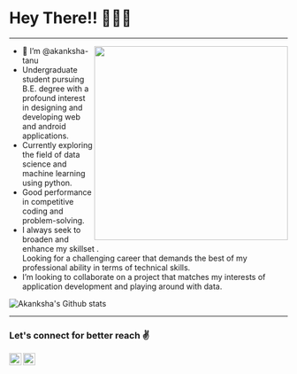 

# Hey There!! 🙋🏻‍♀️
----------
<div>
<img align = "right"  width = "350"  src="https://miro.medium.com/max/875/0*K2WLMTExLyida7OR.gif" >
<p align="left"> 
<ul>
  <li>👋 I’m @akanksha-tanu</li>
  <li>Undergraduate student pursuing B.E. degree with a profound interest in designing and developing web and android applications. </li>
  <li>Currently exploring the field of data science and machine learning using python.</li>
  <li>Good performance in competitive coding and problem-solving.</li>
  <li>I always seek to broaden and enhance my skillset . </br>
Looking for a challenging career that demands the best of my professional ability in terms of technical skills.</li>
  <li>I’m looking to collaborate on a project that matches my interests of application development and playing around with data.</li>
</ul>

</p>

</div>

<!---
# Languages and tools
👸 Languages and Tools:<p align="center"></p>
      <p align="center">
        <code><a href="https://www.python.org/" target="_blank"><img height="45" src="https://www.vectorlogo.zone/logos/python/python-ar21.svg"></a></code> 
         <code><a href="https://git-scm.com/" target="_blank"><img height="45" src="https://seeklogo.com/images/C/c-logo-672525892C-seeklogo.com.png"></a></code>
         <code><img width="4%" src="https://upload.wikimedia.org/wikipedia/commons/1/18/ISO_C%2B%2B_Logo.svg"></code>
         <code><a href="https://www.tensorflow.org/" target="_blank"><img height="45" src="https://www.vectorlogo.zone/logos/tensorflow/tensorflow-ar21.svg"></a></code> 
        <code><a href="https://jupyter.org/" target="_blank"><img height="45" src="https://www.vectorlogo.zone/logos/jupyter/jupyter-ar21.svg"></a></code>
        <code><a href="https://numpy.org/" target="_blank"><img height="45" src="https://www.vectorlogo.zone/logos/numpy/numpy-ar21.svg"></a></code>
        <code><a href="https://pandas.pydata.org/" target="_blank"><img height="45" src="https://upload.wikimedia.org/wikipedia/commons/e/ed/Pandas_logo.svg"></a></code>
        <code><a href="https://matplotlib.org/" target="_blank"><img height="45" src="https://upload.wikimedia.org/wikipedia/commons/8/84/Matplotlib_icon.svg"></a></code>       
        <code><a href="https://docs.github.com/en" target="_blank"><img height="45" src="https://www.vectorlogo.zone/logos/git-scm/git-scm-ar21.svg"></a></code>
        <code><a href="https://docs.github.com/en" target="_blank"><img height="45" src="https://www.vectorlogo.zone/logos/github/github-ar21.svg"></a></code>
        <img src="https://cdn1.vectorstock.com/i/1000x1000/77/30/sql-database-icon-logo-design-ui-or-ux-app-vector-17507730.jpg" width="50"/>        
      </p>
    </p>
  --->
  
<!-- ### NOTE : -->

<!-- Top languages does not indicate my skill level , rather it's an indication by github metric of which languages I have the most code on github. -->

<!-- [![Akanksha's github stats](https://github-readme-stats.vercel.app/api?username=akanksha-tanu)](https://github.com/akanksha-tanu/github-readme-stats)   -->

![Akanksha's Github stats](https://github-readme-stats.vercel.app/api?username=akanksha-tanu&count_private=true&show_icons=true&theme=light&hide_border=true)


------------------
### Let's connect for better reach ✌
[<img align="left" alt="LinkedIn" width="22px" src="https://cdn.jsdelivr.net/npm/simple-icons@v3/icons/linkedin.svg" />][linkedin]
[<img align="left" alt="Instagram" width="22px" src="https://cdn.jsdelivr.net/npm/simple-icons@v3/icons/instagram.svg" />][instagram]


[instagram]: https://www.instagram.com/akanksha_tanu/
[linkedin]: https://www.linkedin.com/in/akankshatanu/

<!-- [![Top Languages](https://github-readme-stats.vercel.app/api/top-langs/?username=akanksha-tanu)](https://github.com/akanksha-tanu/github-readme-stats)  -->



<!---
akanksha-tanu/akanksha-tanu is a ✨ special ✨ repository because its `README.md` (this file) appears on your GitHub profile.
You can click the Preview link to take a look at your changes.
--->
